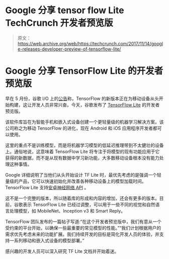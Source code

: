 # Google 分享 tensor flow Lite TechCrunch 开发者预览版

> 原文：<https://web.archive.org/web/https://techcrunch.com/2017/11/14/google-releases-developer-preview-of-tensorflow-lite/>

# Google 分享 TensorFlow Lite 的开发者预览版

早在 5 月份，谷歌 I/O 上的[公告](https://web.archive.org/web/20221209205903/https://beta.techcrunch.com/2017/05/17/googles-tensorflow-lite-brings-machine-learning-to-android-devices/)称，TensorFlow 的新版本正在为移动设备从头开始构建，这让开发人员非常兴奋。今天，谷歌发布了 [TensorFlow Lite](https://web.archive.org/web/20221209205903/http://developers.googleblog.com/2017/11/announcing-tensorflow-lite.html) 的开发者预览版。

该软件库旨在为智能手机和嵌入式设备创建一个更轻量级的机器学习解决方案。该公司称之为移动 TensorFlow 的进化，现在 Android 和 iOS 应用程序开发者都可以使用。

这里的重点不是训练模型，而是将机器学习模型的低延迟推理带到不太健壮的设备上。通俗地说，这意味着 TensorFlow Lite 将专注于将模型的现有功能应用于它获得的新数据，而不是从现有数据中学习新功能，大多数移动设备根本没有能力处理这种事情。

Google 详细说明了当他们从头开始设计 TF Lite 时，最优先考虑的是强调一个轻量级的产品，它可以快速初始化并改善各种移动设备上的模型加载时间。TensorFlow Lite 支持[安卓神经网络 API](https://web.archive.org/web/20221209205903/https://beta.techcrunch.com/2017/10/25/google-introduces-neural-networks-api-in-developer-preview-of-android-8-1/) 。

这不是一个完整的版本，所以随着库的形成和内容的增加，还会有更多的版本。目前，谷歌表示 TensorFlow Lite 已经过调整，可以用于一些不同的视觉和自然语言处理模型，如 MobileNet、Inception v3 和 Smart Reply。

TensorFlow 团队发布的一篇帖子写道:“在这个开发者预览版中，我们有意从一个受约束的平台开始，以确保一些最重要的常见模型的性能。”“我们计划根据用户的需求优先考虑未来的功能扩展。我们持续开发的目标是简化开发人员的体验，并支持一系列移动和嵌入式设备的模型部署。”

感兴趣的开发人员可以深入研究 TF Lite 文档并开始着迷。